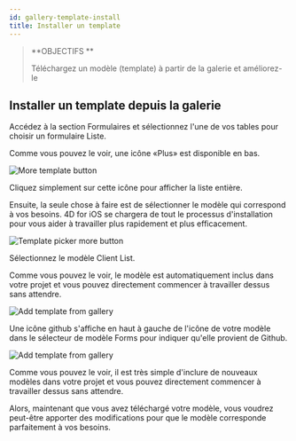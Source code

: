 ```yaml
---
id: gallery-template-install
title: Installer un template
---
```


> **OBJECTIFS **
> 
> Téléchargez un modèle (template) à partir de la galerie et améliorez-le


## Installer un template depuis la galerie

Accédez à la section Formulaires et sélectionnez l'une de vos tables pour choisir un formulaire Liste.

Comme vous pouvez le voir, une icône «Plus» est disponible en bas.

![More template button](assets/en/project-editor/Forms-more-button.png)

Cliquez simplement sur cette icône pour afficher la liste entière.

Ensuite, la seule chose à faire est de sélectionner le modèle qui correspond à vos besoins. 4D for iOS se chargera de tout le processus d'installation pour vous aider à travailler plus rapidement et plus efficacement.

![Template picker more button](assets/en/project-editor/Forms-template-gallery.png)

Sélectionnez le modèle Client List.

Comme vous pouvez le voir, le modèle est automatiquement inclus dans votre projet et vous pouvez directement commencer à travailler dessus sans attendre.

![Add template from gallery](assets/en/gallery/use-template.png)

Une icône github s'affiche en haut à gauche de l'icône de votre modèle dans le sélecteur de modèle Forms pour indiquer qu'elle provient de Github.

![Add template from gallery](assets/en/gallery/indicator-template-github.png)

Comme vous pouvez le voir, il est très simple d'inclure de nouveaux modèles dans votre projet et vous pouvez directement commencer à travailler dessus sans attendre.

Alors, maintenant que vous avez téléchargé votre modèle, vous voudrez peut-être apporter des modifications pour que le modèle corresponde parfaitement à vos besoins.





